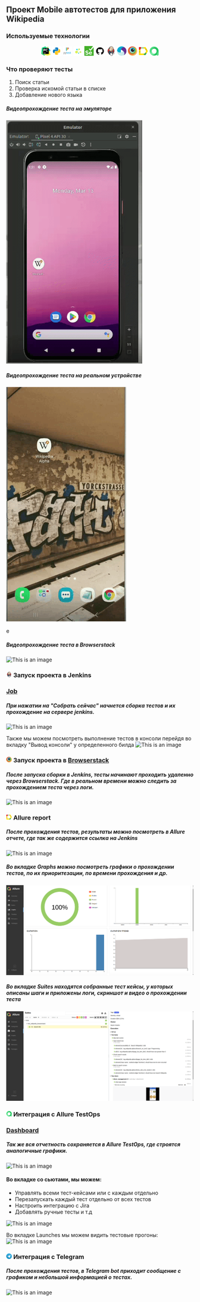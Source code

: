 ## Проект Mobile автотестов для приложения Wikipedia

<!-- Технологии -->

### Используемые технологии
<p  align="center">
  <code><img width="5%" title="Pycharm" src="images/logo_stacks/pycharm.png"></code>
  <code><img width="5%" title="Python" src="images/logo_stacks/python.png"></code>
  <code><img width="5%" title="Pytest" src="images/logo_stacks/pytest.png"></code>
  <code><img width="5%" title="Selene" src="images/logo_stacks/selene.png"></code>
  <code><img width="5%" title="Selenium" src="images/logo_stacks/selenium.png"></code>
  <code><img width="5%" title="GitHub" src="images/logo_stacks/github.png"></code>
  <code><img width="5%" title="Jenkins" src="images/logo_stacks/jenkins.png"></code>
  <code><img width="5%" title="Appium" src="images/logo_stacks/appium.png"></code>
  <code><img width="5%" title="Browserstack" src="images/logo_stacks/browserstack.png"></code>
  <code><img width="5%" title="Allure Report" src="images/logo_stacks/allure_report.png"></code>
  <code><img width="5%" title="Allure TestOps" src="images/logo_stacks/allure_testops.png"></code>
</p>

<!-- Тест кейсы -->

### Что проверяют тесты
1. Поиск статьи
2. Проверка искомой статьи в списке
2. Добавление нового языка

##### Видеопрохождение теста на эмуляторе
![This is an image](images/screencasts/emulator_device.gif)


##### Видеопрохождение теста на реальном устройстве
![This is an image](images/screencasts/real_device.gif)



e
##### Видеопрохождение теста в Browserstack
![This is an image](images/screenshots/)



<!-- Jenkins -->

### <img width="3%" title="Jenkins" src="images/logo_stacks/jenkins.png">  Запуск проекта в Jenkins
### [Job](https://jenkins.autotests.cloud/job/)
##### При нажатии на "Собрать сейчас" начнется сборка тестов и их прохождение на сервере jenkins.
![This is an image](images/screenshots/)

Также мы можем посмотреть выполнение тестов в консоли перейдя во вкладку "Вывод консоли" у определенного билда
![This is an image](images/screenshots/)


<!-- Browserstack -->

### <img width="3%" title="Browserstack" src="images/logo_stacks/browserstack.png"> Запуск проекта в [Browserstack](https://app-automate.browserstack.com/dashboard/v2/builds/be982c566cce4ce727bba8deb0155db9b6cdbcb2/sessions/456557888aad153346a3d5cfb8d1ee56f4d3b642)
##### После запуска сборки в Jenkins, тесты начинают проходить удаленно через Browserstack. Где в реальном времени можно следить за прохождением теста через логи.

![This is an image](images/screenshots/)

<!-- Allure report -->

### <img width="3%" title="Allure Report" src="images/logo_stacks/allure_report.png"> Allure report

##### После прохождения тестов, результаты можно посмотреть в Allure отчете, где так же содержится ссылка на Jenkins
![This is an image](images/screenshots/allure_dashboard.png)

##### Во вкладке Graphs можно посмотреть графики о прохождении тестов, по их приоритезации, по времени прохождения и др.
![This is an image](images/screenshots/allure_graphs.png)

##### Во вкладке Suites находятся собранные тест кейсы, у которых описаны шаги и приложены логи, скриншот и видео о прохождении теста
![This is an image](images/screenshots/allure_suites.png)

<!-- Allure TestOps -->

### <img width="3%" title="Allure TestOps" src="images/logo_stacks/allure_testops.png"> Интеграция с Allure TestOps

### [Dashboard]()

##### Так же вся отчетность сохраняется в Allure TestOps, где строятся аналогичные графики.
![This is an image](images/screenshots/allure_testops_dashboard.png)

#### Во вкладке со сьютами, мы можем:
- Управлять всеми тест-кейсами или с каждым отдельно
- Перезапускать каждый тест отдельно от всех тестов
- Настроить интеграцию с Jira
- Добавлять ручные тесты и т.д

![This is an image](images/screenshots/allure_testops_suites.png)

Во вкладке Launches мы можем видить тестовые прогоны:
![This is an image](images/screenshots/allure_testops_launches.png)


<!-- Telegram -->

### <img width="3%" title="Telegram" src="images/logo_stacks/tg.png"> Интеграция с Telegram
##### После прохождения тестов, в Telegram bot приходит сообщение с графиком и небольшой информацией о тестах.

![This is an image](images/screenshots/tg_bot.png)
